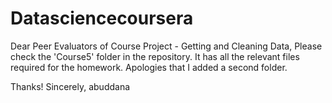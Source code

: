 # Datasciencecoursera

Dear Peer Evaluators of Course Project - Getting and Cleaning Data,
Please check the 'Course5' folder in the repository. It has all the relevant files required for the homework.
Apologies that I added a second folder.

Thanks!
Sincerely,
abuddana
